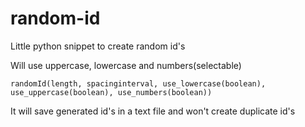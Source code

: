 # random-id
Little python snippet to create random id's


Will use uppercase, lowercase and numbers(selectable)

`randomId(length, spacinginterval, use_lowercase(boolean), use_uppercase(boolean), use_numbers(boolean))`

It will save generated id's in a text file and won't create duplicate id's
